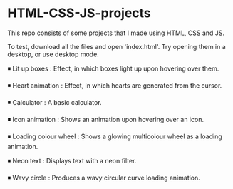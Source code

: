 # HTML-CSS-JS-projects 

This repo consists of some projects that I made using HTML, CSS and JS.

To test, download all the files and open 'index.html'.
Try opening them in a desktop, or use desktop mode.

◾ Lit up boxes : Effect, in which boxes light up upon hovering over them.

◾ Heart animation : Effect, in which hearts are generated from the cursor.

◾ Calculator : A basic calculator.

◾ Icon animation : Shows an animation upon hovering over an icon.

◾ Loading colour wheel : Shows a glowing multicolour wheel as a loading animation.

◾ Neon text : Displays text with a neon filter.

◾ Wavy circle : Produces a wavy circular curve loading animation.
